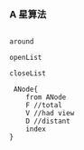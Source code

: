 
### A 星算法


```golang

around 

openList

closeList

 ANode{
    from ANode
    F //total
    V //had view
    D //distant
    index
}
```
